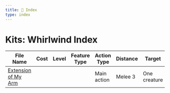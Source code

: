 ```yaml
---
title: 📑 Index
type: index
---
```


# Kits: Whirlwind Index

| File Name                                           | Cost | Level | Feature Type | Action Type | Distance | Target       |
| --------------------------------------------------- | ---- | ----- | ------------ | ----------- | -------- | ------------ |
| [Extension of My Arm](../Extension%20of%20My%20Arm) |      |       |              | Main action | Melee 3  | One creature |
